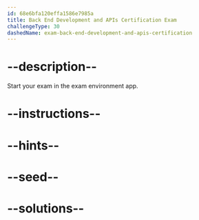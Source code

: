 ```yaml
---
id: 68e6bfa120effa1586e7985a
title: Back End Development and APIs Certification Exam
challengeType: 30
dashedName: exam-back-end-development-and-apis-certification
---
```


# --description--

Start your exam in the exam environment app.

# --instructions--

# --hints--

# --seed--

# --solutions--
